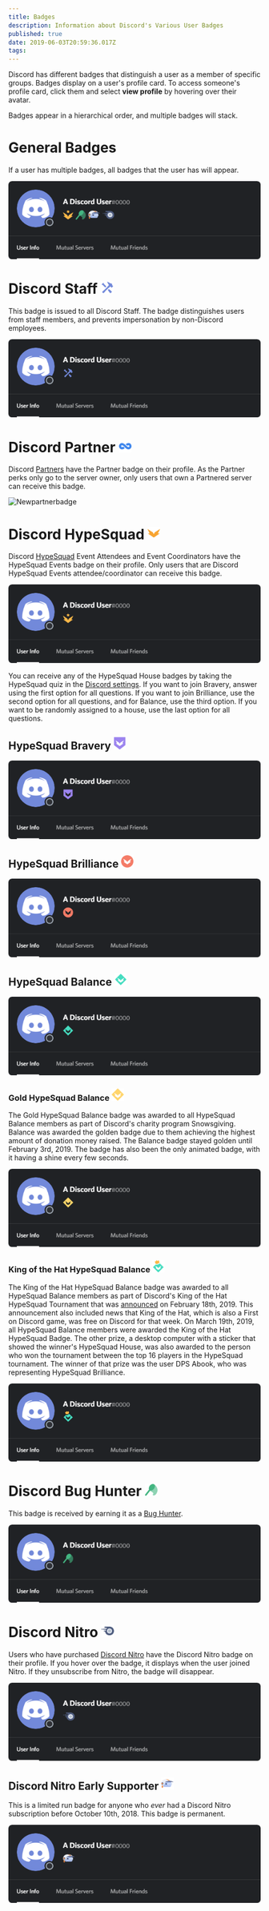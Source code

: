 ```yaml
---
title: Badges
description: Information about Discord's Various User Badges
published: true
date: 2019-06-03T20:59:36.017Z
tags: 
---
```


Discord has different badges that distinguish a user as a member of specific groups. Badges display on a user's profile card. To access someone's profile card, click them and select **view profile** by hovering over their avatar. 

Badges appear in a hierarchical order, and multiple badges will stack.

# General Badges
If a user has multiple badges, all badges that the user has will appear.

![Generalbadges](uploads/badges/generalbadges.png "A General Overview of Badges")

# Discord Staff <img src="uploads/icons/discord-staff.png" alt="discord-staff" width="25" height="25"/>
This badge is issued to all Discord Staff. The badge distinguishes users from staff members, and prevents impersonation by non-Discord employees.

![Staffbadge](uploads/badges/newstaffbadge.png "A Staff Member's Badge")

# Discord Partner <img src="uploads/icons/partner.png" alt="partner" width="25" height="25"/>
Discord [Partners](/partner) have the Partner badge on their profile. As the Partner perks only go to the server owner, only users that own a Partnered server can receive this badge.

![Newpartnerbadge](/badges/newpartnerbadge.png "A Discord Partner Badge")

# Discord HypeSquad <img src="uploads/icons/hypesquad.png" alt="hypesquad" width="25" height="25"/>
Discord [HypeSquad](/hypesquad) Event Attendees and Event Coordinators have the HypeSquad Events badge on their profile. Only users that are Discord HypeSquad Events attendee/coordinator can receive this badge. 

![HypeSquadbadge](uploads/badges/newhypesquadbadge.png "A HypeSquad Event Member's Badge")

You can receive any of the HypeSquad House badges by taking the HypeSquad quiz in the [Discord settings](https://discordapp.com/settings/hypesquad-online). If you want to join Bravery, answer using the first option for all questions. If you want to join Brilliance, use the second option for all questions, and for Balance, use the third option. If you want to be randomly assigned to a house, use the last option for all questions.

## HypeSquad Bravery <img src="uploads/icons/hs-bravery.png" alt="hs-bravery" width="25" height="25"/>

![HypeSquadbravery](uploads/badges/hypesquadbravery.png "HypeSquad Bravery Badge")

## HypeSquad Brilliance <img src="uploads/icons/hs-brilliance.png" alt="hs-brilliance" width="25" height="25"/>

![HypeSquadbrilliance](uploads/badges/hypesquadbrilliance.png "HypeSquad Brilliance Badge")

## HypeSquad Balance <img src="uploads/icons/hs-balance.png" alt="hs-balance" width="25" height="25"/>

![HypeSquadbalance](uploads/badges/hypesquadbalance.png "HypeSquad Balance Badge")

### Gold HypeSquad Balance <img src="uploads/icons/snowsgiving-balance.png" alt="snowsgiving-balance" width="25" height="25"/>

The Gold HypeSquad Balance badge was awarded to all HypeSquad Balance members as part of Discord's charity program Snowsgiving. Balance was awarded the golden badge due to them achieving the highest amount of donation money raised. The Balance badge stayed golden until February 3rd, 2019. The badge has also been the only animated badge, with it having a shine every few seconds.

![Gold Balance](uploads/badges/gold-balance.png "Gold Balance")

### King of the Hat HypeSquad Balance <img src="uploads/icons/koth-balance.png" alt="koth-balance" width="25" height="25"/>

The King of the Hat HypeSquad Balance badge was awarded to all HypeSquad Balance members as part of Discord's King of the Hat HypeSquad Tournament that was [announced](https://medium.com/king-of-the-hat/hat-is-free-this-week-and-this-week-only-v-f9fa0987688b) on February 18th, 2019. This announcement also included news that King of the Hat, which is also a First on Discord game, was free on Discord for that week. On March 19th, 2019, all HypeSquad Balance members were awarded the King of the Hat HypeSquad Badge. The other prize, a desktop computer with a sticker that showed the winner's HypeSquad House, was also awarded to the person who won the tournament between the top 16 players in the HypeSquad tournament. The winner of that prize was the user DPS Abook, who was representing HypeSquad Brilliance.

![Crown Balance](uploads/badges/crown-balance.png "Crown Balance")
# Discord Bug Hunter <img src="uploads/icons/bug-hunter.png" alt="bug-hunter" width="25" height="25"/>
This badge is received by earning it as a [Bug Hunter](/bug-hunters).

![Bughunterbadge](uploads/badges/bughunterbadge.png "A Discord Bug Hunter Badge")
# Discord Nitro <img src="uploads/icons/nitro.png" alt="nitro" width="25" height="25"/>
Users who have purchased [Discord Nitro](/nitro) have the Discord Nitro badge on their profile. If you hover over the badge, it displays when the user joined Nitro. If they unsubscribe from Nitro, the badge will disappear. 

![Nitrobadge](uploads/badges/newnitrobadge.png "A Nitro Discord User's Badge")

## Discord Nitro Early Supporter <img src="uploads/icons/early-supporter.png" alt="early-supporter" width="25" height="25"/>
This is a limited run badge for anyone who *ever* had a Discord Nitro subscription before October 10th, 2018. This badge is permanent.

![Nitroearlysupporterbadge](uploads/badges/nitroearlysupporterbadge.png "Nitro Early Supporter Badge")